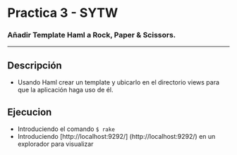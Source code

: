 # Practica 3 - SYTW
 
### Añadir Template Haml a Rock, Paper & Scissors.

---

## Descripción

 - Usando Haml crear un template y ubicarlo en el directorio views para que la aplicación haga uso de él.

## Ejecucion

 - Introduciendo el comando `$ rake`
 - Introduciendo [http://localhost:9292/] (http://localhost:9292/) en un explorador para visualizar
